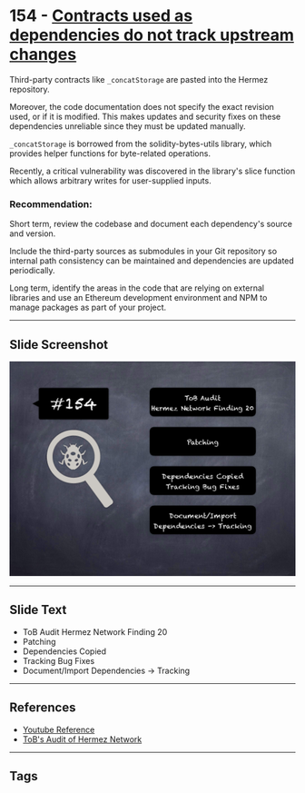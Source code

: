 
# 154 - [Contracts used as dependencies do not track upstream changes](./Contracts%20used%20as%20dependencies%20do%20not%20track%20upstream%20changes.md)

Third-party contracts like `_concatStorage` are pasted into the Hermez repository. 

Moreover, the code documentation does not specify the exact revision used, or if it is modified. This makes updates and security fixes on these dependencies unreliable since they must be updated manually. 

`_concatStorage` is borrowed from the solidity-bytes-utils library, which provides helper functions for byte-related operations. 

Recently, a critical vulnerability was discovered in the library's slice function which allows arbitrary writes for user-supplied inputs.


### Recommendation:
Short term, review the codebase and document each dependency's source and version. 

Include the third-party sources as submodules in your Git repository so internal path consistency can be maintained and dependencies are updated periodically. 

Long term, identify the areas in the code that are relying on external libraries and use an Ethereum development environment and NPM to manage packages as part of your project.
___
## Slide Screenshot
![154.png](../../images/8.%20Audit%20Findings%20201/154.png)
___
## Slide Text
-  ToB Audit Hermez Network Finding 20
-  Patching
-  Dependencies Copied
-  Tracking Bug Fixes
-  Document/Import Dependencies -> Tracking
___
## References
- [Youtube Reference](https://youtu.be/zAzNDwu23UI?t=831)
- [ToB's Audit of Hermez Network](https://github.com/trailofbits/publications/blob/master/reviews/hermez.pdf)
___
## Tags
